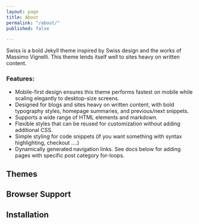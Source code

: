 ```yaml
---
layout: page
title: About
permalink: "/about/"
published: false

---
```

Swiss is a bold Jekyll theme inspired by Swiss design and the works of Massimo Vignelli. This theme lends itself well to sites heavy on written content.

### Features:
* Mobile-first design ensures this theme performs fastest on mobile while scaling elegantly to desktop-size screens.
* Designed for blogs and sites heavy on written content, with bold typography styles, homepage summaries, and previous/next snippets.
* Supports a wide range of HTML elements and markdown.
* Flexible styles that can be reused for customization without adding additional CSS.
* Simple styling for code snippets (if you want something with syntax highlighting, checkout ....)
* Dynamically generated navigation links. See docs below for adding pages with specific post category for-loops.

## Themes

## Browser Support

## Installation